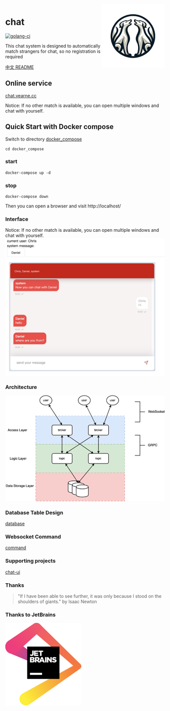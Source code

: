 
<img src="https://raw.githubusercontent.com/vearne/chat/master/img/logo.png" height="200px" align="right" />

# chat
[![golang-ci](https://github.com/vearne/chat/actions/workflows/golang-ci.yml/badge.svg)](https://github.com/vearne/chat/actions/workflows/golang-ci.yml)

This chat system is designed to automatically match strangers for chat, so no registration is required

[中文 README](./README_zh.md)

## Online service
[chat.vearne.cc](http://chat.vearne.cc/)

Notice: If no other match is available,
you can open multiple windows and chat with yourself.
## Quick Start with Docker compose
Switch to directory [docker_compose](https://github.com/vearne/chat/tree/master/docker_compose)
```
cd docker_compose
```

### start

```
docker-compose up -d
```

### stop
```
docker-compose down
```
Then you can open a browser and visit
http://localhost/

### Interface
Notice: If no other match is available, 
you can open multiple windows and chat with yourself.
![chat](./img/chat_window.jpg)

### Architecture
![Architecture](./img/arch.png)

### Database Table Design
[database](./docs/mysql.md)

### Websocket Command
[command](./docs/command.md)

### Supporting projects
[chat-ui](https://github.com/vearne/chat-ui)

### Thanks
>"If I have been able to see further, it was only because I stood on the shoulders of giants."   by Isaac Newton

### Thanks to JetBrains
[![jetbrains](img/jetbrains.svg)](https://www.jetbrains.com/community/opensource/#support)

